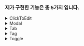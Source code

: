 ### 제가 구현한 기능은 총 5가지 입니다.

<details>
  <summary>ClickToEdit</summary>
  
  <img src="https://user-images.githubusercontent.com/74212632/153619774-1afb9098-ce41-4620-9d5f-a2ac84d73433.gif">

 * 이름과 나이를 input박스에 적으면 정리된 문장으로 Return됩니다. usestate에 저장된 e.target.value를 보여줍니다. 
 
</details>


<details>
  <summary>Modal</summary>
  
  <img src="https://user-images.githubusercontent.com/74212632/153616658-5d56f2af-125c-4fc0-9bc2-0f14ba18528e.gif">
 
 * 오픈버튼 클릭 시, 모달창이 띄어주는 순서로 작동됩니다. 이슈로는 x버튼이 아닌 모달창 클릭 시, 모달창이 꺼지는 현상이 발생했습니다. 이유는  해당 태그만이 클릭 이벤트를 감지하는 것이 아니라 태그를 감싸고 있는 부모 태그들도 클릭 이벤트를 인식하고 반응하는 버블업 현상이 때문이라고 판단되었습니다. 해결책으로는 event.stopPropagation()을 사용하여 상위요소로 해당 이벤트를 전달하지 않고 자신만 이벤트를 감지하도록 적용하여 모달창을 눌렀을 때 이벤트가 발생하는 문제를 해결했습니다. 추후 개선점으로 모달창 회색 배경을 클릭할 경우 모달창이 꺼지는 상태로 남아있습니다.

</details>


<details>
  <summary>Tab</summary>
  
  <img src="https://user-images.githubusercontent.com/74212632/153618773-e3d57f7e-bc6e-40dc-96c5-624a077abbc8.gif">

* Tab 이름과 관련 문구를 배열로 정의하고 map 메서드를 적용했습니다. 이벤트 발생시 핸들러로 전달된 index번호와 map메서드에 index번호의 동일함을 판단해 해당 value값을 나타냈습니다. 총3개인 Tab을 클릭 할 경우, Tab 위치가 고정되지 않고 움직이는 현상이 발생했습니다. 이를 해결하기위해 flex-grow를 사용해서 동일한 자리를 나누어 줄 수 있었습니다.
</details>



<details>
  <summary>Tag</summary>
  
  <img src="https://user-images.githubusercontent.com/74212632/153699294-978d45fb-725a-4e1f-ab39-6107ee635c1c.gif">

  * 같은 단어는 넣을 수 없게 alert기능을 추가했습니다.  

</details>




<details>
  <summary>Toggle</summary>
  
  <img src="https://user-images.githubusercontent.com/74212632/153618799-ca98fd10-b7ee-4e28-a3c5-4633cfd9281b.gif">
  
  *라이브러리 없는 구현은 처음 이었습니다. usestate상태 변화를 통해서 태그 className을 삼항연산자를 사용해 변경해주면서 토글 스위치 움직임을 구현했습니다. transition과 linear-gradien를 통해 자연스럽게 색이 채워지는 모습을 구현했습니다.
</details>



